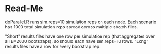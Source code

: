 # Read-Me

doParallel.R runs sim.reps=10 simulation reps on each node. Each scenario has 1000 total simulation reps spread across multiple sbatch files. 

"Short" results files have one row per simulation rep (that aggregates over all B=2000 bootstraps), so should each have sim.reps=10 rows. "Long" results files have a row for every bootstrap rep. 